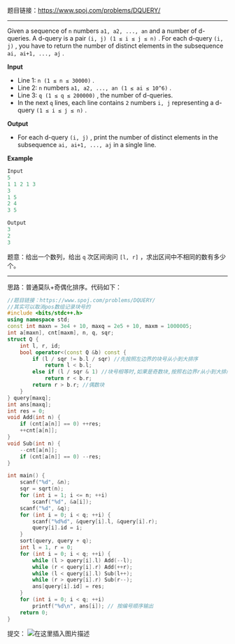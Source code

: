 题目链接：https://www.spoj.com/problems/DQUERY/

---
Given a sequence of `n` numbers `a1, a2, ..., an` and a number of d-queries. A d-query is a pair `(i, j) (1 ≤ i ≤ j ≤ n)` . For each d-query `(i, j)` , you have to return the number of distinct elements in the subsequence `ai, ai+1, ..., aj` .

**Input**
- Line 1: `n (1 ≤ n ≤ 30000)` .
- Line 2: `n` numbers `a1, a2, ..., an (1 ≤ ai ≤ 10^6)` .
-  Line 3: `q (1 ≤ q ≤ 200000)` , the number of d-queries.
- In the next `q` lines, each line contains `2` numbers `i, j` representing a d-query `(1 ≤ i ≤ j ≤ n)` .

**Output**
- For each d-query `(i, j)` , print the number of distinct elements in the subsequence `ai, ai+1, ..., aj` in a single line.

**Example**
```cpp
Input
5
1 1 2 1 3
3
1 5
2 4
3 5

Output
3
2
3 
```

题意：给出一个数列，给出 `q` 次区间询问 `[l, r]` ，求出区间中不相同的数有多少个。

---
思路：普通莫队+奇偶化排序。代码如下：
```cpp 
//题目链接：https://www.spoj.com/problems/DQUERY/
//其实可以取消pos数组记录块号的 
#include <bits/stdc++.h>
using namespace std;
const int maxn = 3e4 + 10, maxq = 2e5 + 10, maxm = 1000005;
int a[maxn], cnt[maxm], n, q, sqr;
struct Q {
	int l, r, id;
	bool operator<(const Q &b) const {
		if (l / sqr != b.l / sqr) //先按照左边界的块号从小到大排序 
			return l < b.l;
		else if (l / sqr & 1) //块号相等时,如果是奇数块,按照右边界r从小到大排序 
			return r < b.r;
		return r > b.r;	//偶数块 
	}
} query[maxq];
int ans[maxq];
int res = 0;
void Add(int n) {
	if (cnt[a[n]] == 0) ++res;
	++cnt[a[n]];	
}
void Sub(int n) {
	--cnt[a[n]];
	if (cnt[a[n]] == 0) --res;
}

int main() { 
	scanf("%d", &n);
	sqr = sqrt(n);
	for (int i = 1; i <= n; ++i) 
		scanf("%d", &a[i]); 
	scanf("%d", &q);
	for (int i = 0; i < q; ++i) {
		scanf("%d%d", &query[i].l, &query[i].r);
		query[i].id = i;
	}
	sort(query, query + q);
	int l = 1, r = 0;
	for (int i = 0; i < q; ++i) {
		while (l > query[i].l) Add(--l);
		while (r < query[i].r) Add(++r);
		while (l < query[i].l) Sub(l++);
		while (r > query[i].r) Sub(r--);
		ans[query[i].id] = res;
	}
    for (int i = 0; i < q; ++i)
        printf("%d\n", ans[i]); // 按编号顺序输出
    return 0;
}
```
提交：
![在这里插入图片描述](https://img-blog.csdnimg.cn/20200831162432820.png?x-oss-process=image/watermark,type_ZmFuZ3poZW5naGVpdGk,shadow_10,text_aHR0cHM6Ly9ibG9nLmNzZG4ubmV0L215UmVhbGl6YXRpb24=,size_16,color_FFFFFF,t_70)

